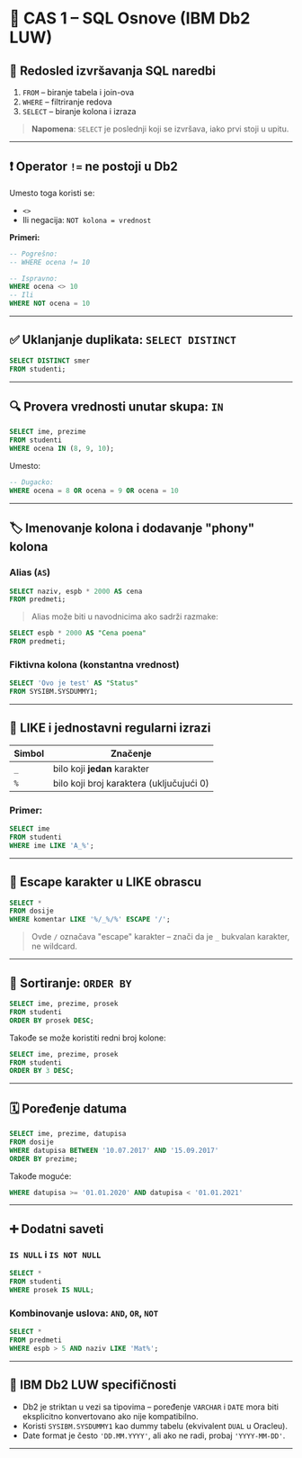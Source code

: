 
# 🧠 CAS 1 – SQL Osnove (IBM Db2 LUW)

## 📌 Redosled izvršavanja SQL naredbi

1. `FROM` – biranje tabela i join-ova  
2. `WHERE` – filtriranje redova  
3. `SELECT` – biranje kolona i izraza  

> **Napomena**: `SELECT` je poslednji koji se izvršava, iako prvi stoji u upitu.

---

## ❗ Operator `!=` ne postoji u Db2

Umesto toga koristi se:
- `<>`  
- Ili negacija: `NOT kolona = vrednost`

**Primeri:**
```sql
-- Pogrešno:
-- WHERE ocena != 10

-- Ispravno:
WHERE ocena <> 10
-- Ili
WHERE NOT ocena = 10
```

---

## ✅ Uklanjanje duplikata: `SELECT DISTINCT`

```sql
SELECT DISTINCT smer
FROM studenti;
```

---

## 🔍 Provera vrednosti unutar skupa: `IN`

```sql
SELECT ime, prezime
FROM studenti
WHERE ocena IN (8, 9, 10);
```

Umesto:
```sql
-- Dugacko:
WHERE ocena = 8 OR ocena = 9 OR ocena = 10
```

---

## 🏷️ Imenovanje kolona i dodavanje "phony" kolona

### Alias (`AS`)
```sql
SELECT naziv, espb * 2000 AS cena
FROM predmeti;
```

> Alias može biti u navodnicima ako sadrži razmake:
```sql
SELECT espb * 2000 AS "Cena poena"
FROM predmeti;
```

### Fiktivna kolona (konstantna vrednost)
```sql
SELECT 'Ovo je test' AS "Status"
FROM SYSIBM.SYSDUMMY1;
```

---

## 🔡 LIKE i jednostavni regularni izrazi

| Simbol | Značenje |
|--------|----------|
| `_`    | bilo koji **jedan** karakter |
| `%`    | bilo koji broj karaktera (uključujući 0) |

### Primer:
```sql
SELECT ime
FROM studenti
WHERE ime LIKE 'A_%';
```

---

## 🔐 Escape karakter u LIKE obrascu

```sql
SELECT *
FROM dosije
WHERE komentar LIKE '%/_%/%' ESCAPE '/';
```

> Ovde `/` označava "escape" karakter – znači da je `_` bukvalan karakter, ne wildcard.

---

## 🧮 Sortiranje: `ORDER BY`

```sql
SELECT ime, prezime, prosek
FROM studenti
ORDER BY prosek DESC;
```

Takođe se može koristiti redni broj kolone:
```sql
SELECT ime, prezime, prosek
FROM studenti
ORDER BY 3 DESC;
```

---

## 🗓️ Poređenje datuma

```sql
SELECT ime, prezime, datupisa
FROM dosije
WHERE datupisa BETWEEN '10.07.2017' AND '15.09.2017'
ORDER BY prezime;
```

Takođe moguće:
```sql
WHERE datupisa >= '01.01.2020' AND datupisa < '01.01.2021'
```

---

## ➕ Dodatni saveti

### `IS NULL` i `IS NOT NULL`
```sql
SELECT *
FROM studenti
WHERE prosek IS NULL;
```

### Kombinovanje uslova: `AND`, `OR`, `NOT`
```sql
SELECT *
FROM predmeti
WHERE espb > 5 AND naziv LIKE 'Mat%';
```

---

## 🧠 IBM Db2 LUW specifičnosti

- Db2 je striktan u vezi sa tipovima – poređenje `VARCHAR` i `DATE` mora biti eksplicitno konvertovano ako nije kompatibilno.
- Koristi `SYSIBM.SYSDUMMY1` kao dummy tabelu (ekvivalent `DUAL` u Oracleu).
- Date format je često `'DD.MM.YYYY'`, ali ako ne radi, probaj `'YYYY-MM-DD'`.

---